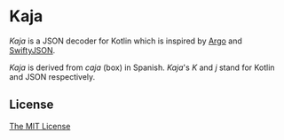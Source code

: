 # Kaja

_Kaja_ is a JSON decoder for Kotlin which is inspired by [Argo](https://github.com/thoughtbot/Argo) and [SwiftyJSON](https://github.com/SwiftyJSON/SwiftyJSON).

_Kaja_ is derived from _caja_ (box) in Spanish. _Kaja_'s _K_ and _j_ stand for Kotlin and JSON respectively.

## License

[The MIT License](LICENSE)
